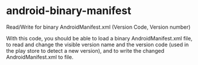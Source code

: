 # android-binary-manifest
Read/Write for binary AndroidManifest.xml (Version Code, Version number)

With this code, you should be able to load a binary AndroidManifest.xml file, to read and change the
visible version name and the version code (used in the play store to detect a new version), and 
to write the changed AndroidManifest.xml to file.
